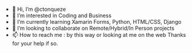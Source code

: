 - 👋 Hi, I’m @ctonqueze
- 👀 I’m interested in Coding and Business
- 🌱 I’m currently learning Xamarin Forms, Python, HTML/CSS, Django
- 💞️ I’m looking to collaborate on Remote/Hybrid/In Person projects  
- 📫 How to reach me : by this way or looking at me on the web
Thanks for your help if so.
